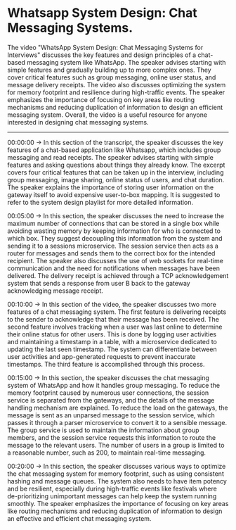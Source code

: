 # Whatsapp System Design: Chat Messaging Systems.

The video "WhatsApp System Design: Chat Messaging Systems for Interviews" discusses the key features and design principles of a chat-based messaging system like WhatsApp. The speaker advises starting with simple features and gradually building up to more complex ones. They cover critical features such as group messaging, online user status, and message delivery receipts. The video also discusses optimizing the system for memory footprint and resilience during high-traffic events. The speaker emphasizes the importance of focusing on key areas like routing mechanisms and reducing duplication of information to design an efficient messaging system. Overall, the video is a useful resource for anyone interested in designing chat messaging systems.

-------------------------------------------------------------------------------------


00:00:00 -> In this section of the transcript, the speaker discusses the key features of a chat-based application like Whatsapp, which includes group messaging and read receipts. The speaker advises starting with simple features and asking questions about things they already know. The excerpt covers four critical features that can be taken up in the interview, including group messaging, image sharing, online status of users, and chat duration. The speaker explains the importance of storing user information on the gateway itself to avoid expensive user-to-box mapping. It is suggested to refer to the system design playlist for more detailed information.


00:05:00 -> In this section, the speaker discusses the need to increase the maximum number of connections that can be stored in a single box while avoiding wasting memory by keeping information for who is connected to which box. They suggest decoupling this information from the system and sending it to a sessions microservice. The session service then acts as a router for messages and sends them to the correct box for the intended recipient. The speaker also discusses the use of web sockets for real-time communication and the need for notifications when messages have been delivered. The delivery receipt is achieved through a TCP acknowledgement system that sends a response from user B back to the gateway acknowledging message receipt.


00:10:00 -> In this section of the video, the speaker discusses two more features of a chat messaging system. The first feature is delivering receipts to the sender to acknowledge that their message has been received. The second feature involves tracking when a user was last online to determine their online status for other users. This is done by logging user activities and maintaining a timestamp in a table, with a microservice dedicated to updating the last seen timestamp. The system can differentiate between user activities and app-generated requests to prevent inaccurate timestamps. The third feature is accomplished through this process.


00:15:00 -> In this section, the speaker discusses the chat messaging system of WhatsApp and how it handles group messaging. To reduce the memory footprint caused by numerous user connections, the session service is separated from the gateways, and the details of the message handling mechanism are explained. To reduce the load on the gateways, the message is sent as an unparsed message to the session service, which passes it through a parser microservice to convert it to a sensible message. The group service is used to maintain the information about group members, and the session service requests this information to route the message to the relevant users. The number of users in a group is limited to a reasonable number, such as 200, to maintain real-time messaging.


00:20:00 -> In this section, the speaker discusses various ways to optimize the chat messaging system for memory footprint, such as using consistent hashing and message queues. The system also needs to have item potency and be resilient, especially during high-traffic events like festivals where de-prioritizing unimportant messages can help keep the system running smoothly. The speaker emphasizes the importance of focusing on key areas like routing mechanisms and reducing duplication of information to design an effective and efficient chat messaging system.

